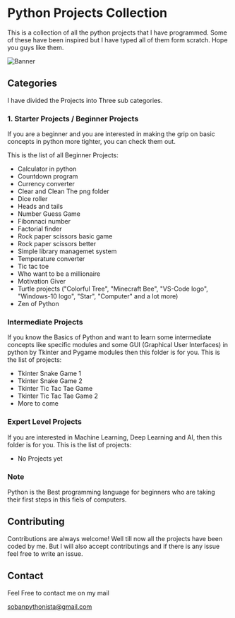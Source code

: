 # Python Projects Collection

This is a collection of all the python projects that I have programmed. Some of these have been inspired but I have typed all of them form scratch. Hope you guys like them.

![Banner](https://res.cloudinary.com/practicaldev/image/fetch/s--jPSX-ydn--/c_imagga_scale,f_auto,fl_progressive,h_900,q_auto,w_1600/https://dev-to-uploads.s3.amazonaws.com/i/tteuu4xw5tomxb7l0xjx.png)

## Categories
I have divided the Projects into Three sub categories.
### 1. Starter Projects / Beginner Projects
If you are a beginner and you are interested in making the grip on basic concepts in python more tighter, you can check them out.

This is the list of all Beginner Projects:
- Calculator in python
- Countdown program
- Currency converter
- Clear and Clean The png folder
- Dice roller
- Heads and tails
- Number Guess Game
- Fibonnaci number
- Factorial finder
- Rock paper scissors basic game
- Rock paper scissors better
- Simple library managemet system
- Temperature converter
- Tic tac toe
- Who want to be a millionaire
- Motivation Giver
- Turtle projects ("Colorful Tree", "Minecraft Bee", "VS-Code logo", "Windows-10 logo", "Star", "Computer" and a lot more)
- Zen of Python

### Intermediate Projects
If you know the Basics of Python and want to learn some intermediate concepts like specific modules and some GUI (Graphical User Interfaces) in python by Tkinter and Pygame modules then this folder is for you.
This is the list of projects:
- Tkinter Snake Game 1
- Tkinter Snake Game 2
- Tkinter Tic Tac Tae Game
- Tkinter Tic Tac Tae Game 2
- More to come

### Expert Level Projects
If you are interested in Machine Learning, Deep Learning and AI, then this folder is for you.
This is the list of projects:
- No Projects yet

### Note
Python is the Best programming language for beginners who are taking their first steps in this fiels of computers.

## Contributing
Contributions are always welcome!
Well till now all the projects have been coded by me.
But I will also accept contributings and if there is any issue feel free to write an issue.

## Contact
Feel Free to contact me on my mail

sobanpythonista@gmail.com

